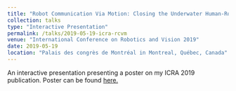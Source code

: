 ```yaml
---
title: "Robot Communication Via Motion: Closing the Underwater Human-Robot Interaction Loop"
collection: talks
type: "Interactive Presentation"
permalink: /talks/2019-05-19-icra-rcvm
venue: "International Conference on Robotics and Vision 2019"
date: 2019-05-19
location: "Palais des congrès de Montréal in Montreal, Québec, Canada"
---
```


An interactive presentation presenting a poster on my ICRA 2019 publication. Poster can be found [here.](https://fultonms.github.io/files/rcvm_icra_2019_poster.pdf)
